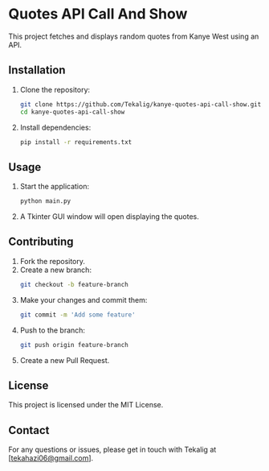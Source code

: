 # Quotes API Call And Show

This project fetches and displays random quotes from Kanye West using an API.

## Installation

1. Clone the repository:
   ```bash
   git clone https://github.com/Tekalig/kanye-quotes-api-call-show.git
   cd kanye-quotes-api-call-show
   ```

2. Install dependencies:
   ```bash
   pip install -r requirements.txt
   ```

## Usage

1. Start the application:
   ```bash
   python main.py
   ```

2. A Tkinter GUI window will open displaying the quotes.

## Contributing

1. Fork the repository.
2. Create a new branch:
   ```bash
   git checkout -b feature-branch
   ```
3. Make your changes and commit them:
   ```bash
   git commit -m 'Add some feature'
   ```
4. Push to the branch:
   ```bash
   git push origin feature-branch
   ```
5. Create a new Pull Request.

## License

This project is licensed under the MIT License.

## Contact

For any questions or issues, please get in touch with Tekalig at [tekahazi06@gmail.com].
